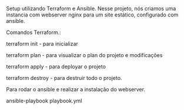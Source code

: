 Setup utilizando Terraform e Ansible. Nesse projeto, nós criamos uma instancia com webserver nginx para um site estático, configurado com ansible.

Comandos Terraform.:

terraform init - para inicializar

terraform plan - para visualizar o plan do projeto e modificações

terraform apply - para deployar o projeto

terraform destroy - para destruir todo o projeto.

Para rodar o ansible e realizar a instalação do webserver.

ansible-playbook playbook.yml